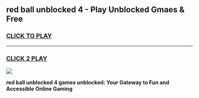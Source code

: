
## red ball unblocked 4 - Play Unblocked Gmaes & Free
<h3>
<a href="https://news.freeplayer.one?title=red_ball_unblocked_4&ref=16F">CLICK TO PLAY</a></h3>
<hr>

<h3>
<a href="https://news.freeplayer.one?title=red_ball_unblocked_4&ref=16F">CLICK 2 PLAY</a>
  
</h3>

<a href="https://news.freeplayer.one?title=red_ball_unblocked_4&ref=16F/"><img src="https://clearcache.store/games.png"></a>


**red ball unblocked 4 games unblocked: Your Gateway to Fun and Accessible Online Gaming**
